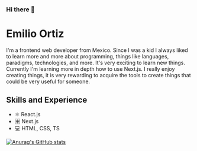 ### Hi there 👋

# Emilio Ortiz
I'm a frontend web developer from Mexico. Since I was a kid I always liked to learn more and more about programming, things like languages, paradigms, technologies, and more. It's very exciting to learn new things. Currently I'm learning more in depth how to use Next.js. I really enjoy creating things, it is very rewarding to acquire the tools to create things that could be very useful for someone.

## Skills and Experience
* ⚛ React.js
* 🈸 Next.js
* 💻 HTML, CSS, TS


[![Anurag's GitHub stats](https://github-readme-stats.vercel.app/api?username=ilovethatlady)](https://github.com/anuraghazra/github-readme-stats)
